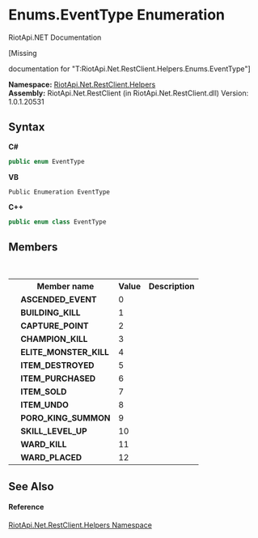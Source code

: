 # Enums.EventType Enumeration
RiotApi.NET Documentation 

\[Missing <summary> documentation for "T:RiotApi.Net.RestClient.Helpers.Enums.EventType"\]

**Namespace:**&nbsp;<a href="462957ad-7f36-13b9-0984-0a2de37ad030">RiotApi.Net.RestClient.Helpers</a><br />**Assembly:**&nbsp;RiotApi.Net.RestClient (in RiotApi.Net.RestClient.dll) Version: 1.0.1.20531

## Syntax

**C#**<br />
``` C#
public enum EventType
```

**VB**<br />
``` VB
Public Enumeration EventType
```

**C++**<br />
``` C++
public enum class EventType
```


## Members
&nbsp;<table><tr><th></th><th>Member name</th><th>Value</th><th>Description</th></tr><tr><td /><td target="F:RiotApi.Net.RestClient.Helpers.Enums.EventType.ASCENDED_EVENT">**ASCENDED_EVENT**</td><td>0</td><td /></tr><tr><td /><td target="F:RiotApi.Net.RestClient.Helpers.Enums.EventType.BUILDING_KILL">**BUILDING_KILL**</td><td>1</td><td /></tr><tr><td /><td target="F:RiotApi.Net.RestClient.Helpers.Enums.EventType.CAPTURE_POINT">**CAPTURE_POINT**</td><td>2</td><td /></tr><tr><td /><td target="F:RiotApi.Net.RestClient.Helpers.Enums.EventType.CHAMPION_KILL">**CHAMPION_KILL**</td><td>3</td><td /></tr><tr><td /><td target="F:RiotApi.Net.RestClient.Helpers.Enums.EventType.ELITE_MONSTER_KILL">**ELITE_MONSTER_KILL**</td><td>4</td><td /></tr><tr><td /><td target="F:RiotApi.Net.RestClient.Helpers.Enums.EventType.ITEM_DESTROYED">**ITEM_DESTROYED**</td><td>5</td><td /></tr><tr><td /><td target="F:RiotApi.Net.RestClient.Helpers.Enums.EventType.ITEM_PURCHASED">**ITEM_PURCHASED**</td><td>6</td><td /></tr><tr><td /><td target="F:RiotApi.Net.RestClient.Helpers.Enums.EventType.ITEM_SOLD">**ITEM_SOLD**</td><td>7</td><td /></tr><tr><td /><td target="F:RiotApi.Net.RestClient.Helpers.Enums.EventType.ITEM_UNDO">**ITEM_UNDO**</td><td>8</td><td /></tr><tr><td /><td target="F:RiotApi.Net.RestClient.Helpers.Enums.EventType.PORO_KING_SUMMON">**PORO_KING_SUMMON**</td><td>9</td><td /></tr><tr><td /><td target="F:RiotApi.Net.RestClient.Helpers.Enums.EventType.SKILL_LEVEL_UP">**SKILL_LEVEL_UP**</td><td>10</td><td /></tr><tr><td /><td target="F:RiotApi.Net.RestClient.Helpers.Enums.EventType.WARD_KILL">**WARD_KILL**</td><td>11</td><td /></tr><tr><td /><td target="F:RiotApi.Net.RestClient.Helpers.Enums.EventType.WARD_PLACED">**WARD_PLACED**</td><td>12</td><td /></tr></table>

## See Also


#### Reference
<a href="462957ad-7f36-13b9-0984-0a2de37ad030">RiotApi.Net.RestClient.Helpers Namespace</a><br />